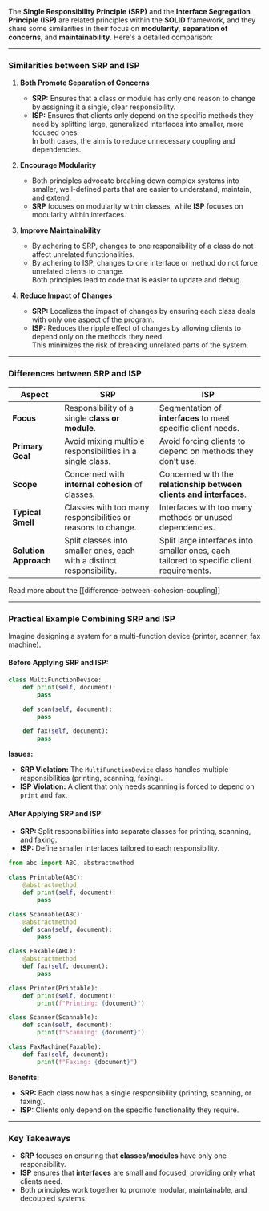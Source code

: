 The **Single Responsibility Principle (SRP)** and the **Interface Segregation Principle (ISP)** are related principles within the **SOLID** framework, and they share some similarities in their focus on **modularity**, **separation of concerns**, and **maintainability**. Here's a detailed comparison:

---

### **Similarities between SRP and ISP**

1. **Both Promote Separation of Concerns**
    
    - **SRP:** Ensures that a class or module has only one reason to change by assigning it a single, clear responsibility.
    - **ISP:** Ensures that clients only depend on the specific methods they need by splitting large, generalized interfaces into smaller, more focused ones.  
        In both cases, the aim is to reduce unnecessary coupling and dependencies.
2. **Encourage Modularity**
    
    - Both principles advocate breaking down complex systems into smaller, well-defined parts that are easier to understand, maintain, and extend.
    - **SRP** focuses on modularity within classes, while **ISP** focuses on modularity within interfaces.
3. **Improve Maintainability**
    
    - By adhering to SRP, changes to one responsibility of a class do not affect unrelated functionalities.
    - By adhering to ISP, changes to one interface or method do not force unrelated clients to change.  
        Both principles lead to code that is easier to update and debug.
4. **Reduce Impact of Changes**
    
    - **SRP:** Localizes the impact of changes by ensuring each class deals with only one aspect of the program.
    - **ISP:** Reduces the ripple effect of changes by allowing clients to depend only on the methods they need.  
        This minimizes the risk of breaking unrelated parts of the system.

---

### **Differences between SRP and ISP**

|**Aspect**|**SRP**|**ISP**|
|---|---|---|
|**Focus**|Responsibility of a single **class or module**.|Segmentation of **interfaces** to meet specific client needs.|
|**Primary Goal**|Avoid mixing multiple responsibilities in a single class.|Avoid forcing clients to depend on methods they don’t use.|
|**Scope**|Concerned with **internal cohesion** of classes.|Concerned with the **relationship between clients and interfaces**.|
|**Typical Smell**|Classes with too many responsibilities or reasons to change.|Interfaces with too many methods or unused dependencies.|
|**Solution Approach**|Split classes into smaller ones, each with a distinct responsibility.|Split large interfaces into smaller ones, each tailored to specific client requirements.|

Read more about the [[difference-between-cohesion-coupling]]

---

### **Practical Example Combining SRP and ISP**

Imagine designing a system for a multi-function device (printer, scanner, fax machine).

#### **Before Applying SRP and ISP:**

```python
class MultiFunctionDevice:
    def print(self, document):
        pass

    def scan(self, document):
        pass

    def fax(self, document):
        pass
```

**Issues:**

- **SRP Violation:** The `MultiFunctionDevice` class handles multiple responsibilities (printing, scanning, faxing).
- **ISP Violation:** A client that only needs scanning is forced to depend on `print` and `fax`.

#### **After Applying SRP and ISP:**

- **SRP:** Split responsibilities into separate classes for printing, scanning, and faxing.
- **ISP:** Define smaller interfaces tailored to each responsibility.

```python
from abc import ABC, abstractmethod

class Printable(ABC):
    @abstractmethod
    def print(self, document):
        pass

class Scannable(ABC):
    @abstractmethod
    def scan(self, document):
        pass

class Faxable(ABC):
    @abstractmethod
    def fax(self, document):
        pass

class Printer(Printable):
    def print(self, document):
        print(f"Printing: {document}")

class Scanner(Scannable):
    def scan(self, document):
        print(f"Scanning: {document}")

class FaxMachine(Faxable):
    def fax(self, document):
        print(f"Faxing: {document}")
```

**Benefits:**

- **SRP:** Each class now has a single responsibility (printing, scanning, or faxing).
- **ISP:** Clients only depend on the specific functionality they require.

---

### **Key Takeaways**

- **SRP** focuses on ensuring that **classes/modules** have only one responsibility.
- **ISP** ensures that **interfaces** are small and focused, providing only what clients need.
- Both principles work together to promote modular, maintainable, and decoupled systems.